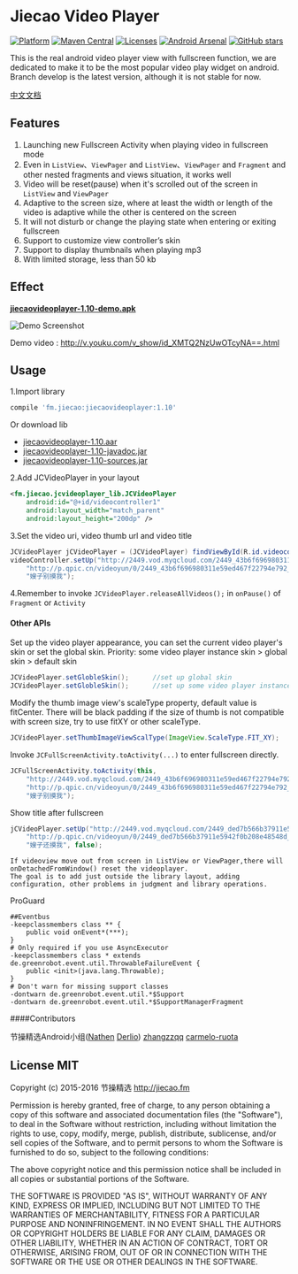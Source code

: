 # Jiecao Video Player  

[![Platform](https://img.shields.io/badge/platform-android-green.svg)](http://developer.android.com/index.html) 
[![Maven Central](https://img.shields.io/badge/Maven%20Central-1.10-green.svg)](http://search.maven.org/#artifactdetails%7Cfm.jiecao%7Cjiecaovideoplayer%7C1.10%7Caar) 
[![Licenses](https://img.shields.io/badge/license-MIT-green.svg)](http://choosealicense.com/licenses/mit/) 
[![Android Arsenal](https://img.shields.io/badge/Android%20Arsenal-jiecaovideoplayer-green.svg?style=true)](https://android-arsenal.com/details/1/3269)
[![GitHub stars](https://img.shields.io/github/stars/lipangit/jiecaovideoplayer.svg?style=social&label=Star)]()

This is the real android video player view with fullscreen function, we are dedicated to make it to be the most popular video play widget on android.  Branch develop is the latest version, although it is not stable for now.

[中文文档](README-ZH.md)

## Features
1. Launching new Fullscreen Activity when playing video in fullscreen mode
2. Even in `ListView`、`ViewPager` and `ListView`、`ViewPager` and `Fragment` and other nested fragments and views situation, it works well
3. Video will be reset(pause) when it's scrolled out of the screen in `ListView` and `ViewPager`
4. Adaptive to the screen size, where at least the width or length of the video is adaptive while the other  is centered on the screen
5. It will not disturb or change the playing state when entering or exiting fullscreen
6. Support to customize view controller’s skin
7. Support to display thumbnails when playing mp3
8. With limited storage, less than 50 kb

## Effect

**[jiecaovideoplayer-1.10-demo.apk](https://raw.githubusercontent.com/lipangit/jiecaovideoplayer/develop/downloads/jiecaovideoplayer-1.10-demo.apk)**

![Demo Screenshot][1]

Demo video : http://v.youku.com/v_show/id_XMTQ2NzUwOTcyNA==.html


## Usage
1.Import library
```gradle
compile 'fm.jiecao:jiecaovideoplayer:1.10'
```

Or download lib

* [jiecaovideoplayer-1.10.aar](https://raw.githubusercontent.com/lipangit/jiecaovideoplayer/develop/downloads/jiecaovideoplayer-1.10.aar)
* [jiecaovideoplayer-1.10-javadoc.jar](https://raw.githubusercontent.com/lipangit/jiecaovideoplayer/develop/downloads/jiecaovideoplayer-1.10-javadoc.jar)
* [jiecaovideoplayer-1.10-sources.jar](https://raw.githubusercontent.com/lipangit/jiecaovideoplayer/develop/downloads/jiecaovideoplayer-1.10-sources.jar)

2.Add JCVideoPlayer in your layout
```xml
<fm.jiecao.jcvideoplayer_lib.JCVideoPlayer
    android:id="@+id/videocontroller1"
    android:layout_width="match_parent"
    android:layout_height="200dp" />
```

3.Set the video uri, video thumb url and video title
```java
JCVideoPlayer jCVideoPlayer = (JCVideoPlayer) findViewById(R.id.videocontroller);
videoController.setUp("http://2449.vod.myqcloud.com/2449_43b6f696980311e59ed467f22794e792.f20.mp4",
    "http://p.qpic.cn/videoyun/0/2449_43b6f696980311e59ed467f22794e792_1/640",
    "嫂子别摸我");
```
4.Remember to invoke `JCVideoPlayer.releaseAllVideos();` in `onPause()` of `Fragment` or `Activity`

#### Other APIs

Set up the video player appearance, you can set the current video player's skin or set the global skin. Priority: some video player instance skin > global skin > default skin
```java
JCVideoPlayer.setGlobleSkin();      //set up global skin
JCVideoPlayer.setGlobleSkin();      //set up some video player instance skin
```

Modify the thumb image view's scaleType property, default value is fitCenter. There will be  black padding if the size of thumb is not compatible with screen size, try to use fitXY or other scaleType.
```java
JCVideoPlayer.setThumbImageViewScalType(ImageView.ScaleType.FIT_XY);
```

Invoke `JCFullScreenActivity.toActivity(...)` to enter fullscreen directly.
```java
JCFullScreenActivity.toActivity(this,
    "http://2449.vod.myqcloud.com/2449_43b6f696980311e59ed467f22794e792.f20.mp4",
    "http://p.qpic.cn/videoyun/0/2449_43b6f696980311e59ed467f22794e792_1/640",
    "嫂子别摸我");
```
Show title after fullscreen
```java
jCVideoPlayer.setUp("http://2449.vod.myqcloud.com/2449_ded7b566b37911e5942f0b208e48548d.f20.mp4",//
    "http://p.qpic.cn/videoyun/0/2449_ded7b566b37911e5942f0b208e48548d_2/640",
    "嫂子还摸我", false);
```

    If videoview move out from screen in ListView or ViewPager,there will onDetachedFromWindow() reset the videoplayer.
    The goal is to add just outside the library layout, adding configuration, other problems in judgment and library operations.
    
ProGuard
```
##Eventbus
-keepclassmembers class ** {
    public void onEvent*(***);
}
# Only required if you use AsyncExecutor
-keepclassmembers class * extends de.greenrobot.event.util.ThrowableFailureEvent {
    public <init>(java.lang.Throwable);
}
# Don't warn for missing support classes
-dontwarn de.greenrobot.event.util.*$Support
-dontwarn de.greenrobot.event.util.*$SupportManagerFragment
```

####Contributors

节操精选Android小组([Nathen](https://github.com/lipangit) [Derlio](https://github.com/derlio)) [zhangzzqq](https://github.com/zhangzzqq) [carmelo-ruota](https://github.com/carmelo-ruota)

## License MIT

Copyright (c) 2015-2016 节操精选 http://jiecao.fm

Permission is hereby granted, free of charge, to any person obtaining a copy of this software and associated documentation files (the "Software"), to deal in the Software without restriction, including without limitation the rights to use, copy, modify, merge, publish, distribute, sublicense, and/or sell copies of the Software, and to permit persons to whom the Software is furnished to do so, subject to the following conditions:

The above copyright notice and this permission notice shall be included in all copies or substantial portions of the Software.

THE SOFTWARE IS PROVIDED "AS IS", WITHOUT WARRANTY OF ANY KIND, EXPRESS OR IMPLIED, INCLUDING BUT NOT LIMITED TO THE WARRANTIES OF MERCHANTABILITY, FITNESS FOR A PARTICULAR PURPOSE AND NONINFRINGEMENT. IN NO EVENT SHALL THE AUTHORS OR COPYRIGHT HOLDERS BE LIABLE FOR ANY CLAIM, DAMAGES OR OTHER LIABILITY, WHETHER IN AN ACTION OF CONTRACT, TORT OR OTHERWISE, ARISING FROM, OUT OF OR IN CONNECTION WITH THE SOFTWARE OR THE USE OR OTHER DEALINGS IN THE SOFTWARE.

[1]: ./screenshots/j2.jpg

